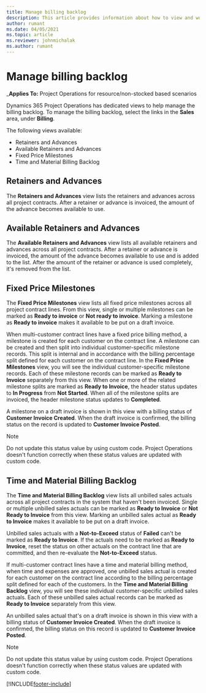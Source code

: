 ```yaml
---
title: Manage billing backlog
description: This article provides information about how to view and work with the billing backlog in Project Operations.
author: rumant
ms.date: 04/05/2021
ms.topic: article
ms.reviewer: johnmichalak
ms.author: rumant
---
```


# Manage billing backlog

_**Applies To:** Project Operations for resource/non-stocked based scenarios

Dynamics 365 Project Operations has dedicated views to help manage the billing backlog. To manage the billing backlog, select the links in the **Sales** area, under **Billing**. 

The following views available:

- Retainers and Advances
- Available Retainers and Advances
- Fixed Price Milestones
- Time and Material Billing Backlog

## Retainers and Advances

The **Retainers and Advances** view lists the retainers and advances across all project contracts. After a retainer or advance is invoiced, the amount of the advance becomes available to use.

## Available Retainers and Advances

The **Available Retainers and Advances** view lists all available retainers and advances across all project contracts. After a retainer or advance is invoiced, the amount of the advance becomes available to use and is added to the list. After the amount of the retainer or advance is used completely, it's removed from the list.

## Fixed Price Milestones

The **Fixed Price Milestones** view lists all fixed price milestones across all project contract lines. From this view, single or multiple milestones can be marked as **Ready to invoice** or **Not ready to invoice**. Marking a milestone as **Ready to invoice** makes it available to be put on a draft invoice.

When multi-customer contract lines have a fixed price billing method, a milestone is created for each customer on the contract line. A milestone can be created and then split into individual customer-specific milestone records. This split is internal and in accordance with the billing percentage split defined for each customer on the contract line. In the **Fixed Price Milestones** view, you will see the individual customer-specific milestone records. Each of these milestone records can be marked as **Ready to Invoice** separately from this view. When one or more of the related milestone splits are marked as **Ready to Invoice**, the header status updates to **In Progress** from **Not Started**. When all of the milestone splits are invoiced, the header milestone status updates to **Completed**.

A milestone on a draft invoice is shown in this view with a billing status of **Customer Invoice Created**. When the draft invoice is confirmed, the billing status on the record is updated to **Customer Invoice Posted**. 

> [!NOTE] 
> Do not update this status value by using custom code. Project Operations doesn't function correctly when these status values are updated with custom code.

## Time and Material Billing Backlog

The **Time and Material Billing Backlog** view lists all unbilled sales actuals across all project contracts in the system that haven't been invoiced. Single or multiple unbilled sales actuals can be marked as **Ready to Invoice** or **Not Ready to Invoice** from this view. Marking an unbilled sales actual as **Ready to Invoice** makes it available to be put on a draft invoice.

Unbilled sales actuals with a **Not-to-Exceed** status of **Failed** can't be marked as **Ready to Invoice**. If the actuals need to be marked as **Ready to Invoice**, reset the status on other actuals on the contract line that are committed, and then re-evaluate the **Not-to-Exceed** status.

If multi-customer contract lines have a time and material billing method, when time and expenses are approved, one unbilled sales actual is created for each customer on the contract line according to the billing percentage split defined for each of the customers. In the **Time and Material Billing Backlog** view, you will see these individual customer-specific unbilled sales actuals. Each of these unbilled sales actual records can be marked as **Ready to Invoice** separately from this view.

An unbilled sales actual that's on a draft invoice is shown in this view with a billing status of **Customer Invoice Created**. When the draft invoice is confirmed, the billing status on this record is updated to **Customer Invoice Posted**. 

> [!NOTE] 
> Do not update this status value by using custom code. Project Operations doesn't function correctly when these status values are updated with custom code.


[!INCLUDE[footer-include](../includes/footer-banner.md)]
